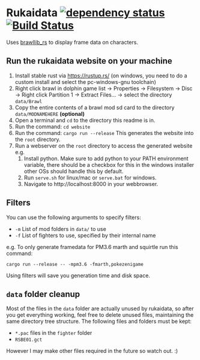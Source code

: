 # Rukaidata [![dependency status](https://deps.rs/repo/github/rukai/rukaidata/status.svg)](https://deps.rs/repo/github/rukai/rukaidata) [![Build Status](https://travis-ci.com/rukai/rukaidata.svg?branch=master)](https://travis-ci.com/rukai/rukaidata)

Uses [brawllib_rs](https://github.com/rukai/brawllib_rs) to display frame data on characters.

## Run the rukaidata website on your machine

1.  Install stable rust via https://rustup.rs/ (on windows, you need to do a custom install and select the pc-windows-gnu toolchain)
2.  Right click brawl in dolphin game list -> Properties -> Filesystem -> Disc -> Right click Partition 1 -> Extract Files... -> select the directory `data/Brawl`
3.  Copy the entire contents of a brawl mod sd card to the directory `data/MODNAMEHERE` **(optional)**
4.  Open a terminal and `cd` to the directory this readme is in.
5.  Run the command: `cd website`
6.  Run the command: `cargo run --release` This generates the website into the `root` directory.
7.  Run a webserver on the `root` directory to access the generated website e.g.
    1.  Install python. Make sure to add python to your PATH environment variable, there should be a checkbox for this in the windows installer other OSs should handle this by default.
    2.  Run `serve.sh` for linux/mac or `serve.bat` for windows.
    3.  Navigate to http://localhost:8000 in your webbrowser.

## Filters

You can use the following arguments to specify filters:

*   `-m` List of mod folders in `data/` to use
*   `-f` List of fighters to use, specified by their internal name

e.g. To only generate framedata for PM3.6 marth and squirtle run this command:

`cargo run --release -- -mpm3.6 -fmarth,pokezenigame`

Using filters will save you generation time and disk space.

## `data` folder cleanup

Most of the files in the `data` folder are actually unused by rukaidata, so after you get everything working, feel free to delete unused files, maintaining the same directory tree structure.
The following files and folders must be kept:
*   `*.pac` files in the `fighter` folder
*   `RSBE01.gct`

However I may make other files required in the future so watch out. :)
